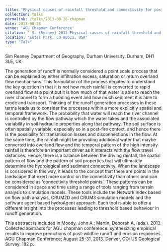 ```yaml
---
title: "Physical causes of rainfall threshold and connectivity for post-fire runoff"
collection: talks
permalink: /talks/2013-08-28-chapman
date: 2013-08-28
venue: 'AGU Chapman Conference'
citation: ' S. {Reaney} 2013 Physical causes of rainfall threshold and connectivity for post-fire runoff. Presented at the AGU Chapman Conference on Synthesizing empirical results to improve predictions of post-wildfire runoff and erosion responses 2013 in Estes Park, Colorado, USA'
location: "Estes Park, CO 80511, USA"
type: "Talk"
---
```


Sim Reaney
Department of Geography, Durham University, Durham, DH1 3LE, UK

The generation of runoff is normally considered a point scale process that can be explained by either infiltration excess, saturation or return overland flow mechanisms. This formulation of the process negates to understand the key question in that it is not how much rainfall is converted to rapid overland flow at a point but it is how much of that water is able to reach the river channel to form a flooding event and how much sediment it is able to erode and transport. Thinking of the runoff generation processes in these terms leads us to consider the processes within a more explicitly spatial and temporal framework.
The probability that water will reach the river channel is controlled by the flow pathway which the water takes and the associated variability in soil hydraulic properties along that pathway. The soil surface is often spatially variable, especially so in a post-fire context, and hence there is the possibility for transmission losses and disconnections in the flow. At the same time, the rainfall might be providing additional water that maybe converted into overland flow and the temporal pattern of the high intensity rainfall is therefore an important driver as it interacts with the flow travel distances. Hence, there is a balance between the driving rainfall, the spatial pattern of flow and the pattern of soil properties that will ultimately determine the hydrological and sediment connectivity. When the landscape is considered in this way, it leads to the concept that there are points in the landscape that exert more control on the connectivity than others and can be considered as 'connectivity threshold points'.
These patterns can be considered in space and time using a range of tools ranging from terrain analysis to simulation models. These tools include the Network Index based on flow path analysis, CRUM2D and CRUM3 simulation models and the software agent based hydroAgent approach. Each tool is able to offer a different insight into the processes leading to threshold based behaviour in runoff generation.

This abstract is included in Moody, John A.; Martin, Deborah A. (eds.). 2013. Collected abstracts for AGU chapman conference: synthesizing empirical results to improve predictions of post-wildfire runoff and erosion responses. AGU Chapman Conference; August 25-31, 2013. Denver, CO: US Geological Survey. 182 p.
